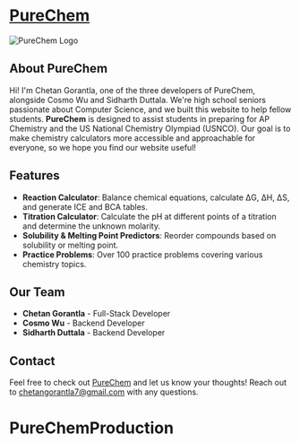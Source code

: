 # [PureChem](https://purechem.vercel.app) 
![PureChem Logo](https://cdn-icons-png.flaticon.com/512/8758/8758581.png)

## About PureChem
Hi! I'm Chetan Gorantla, one of the three developers of PureChem, alongside Cosmo Wu and Sidharth Duttala. We're high school seniors passionate about Computer Science, and we built this website to help fellow students. **PureChem** is designed to assist students in preparing for AP Chemistry and the US National Chemistry Olympiad (USNCO). Our goal is to make chemistry calculators more accessible and approachable for everyone, so we hope you find our website useful!

## Features
- **Reaction Calculator**: Balance chemical equations, calculate ΔG, ΔH, ΔS, and generate ICE and BCA tables.
- **Titration Calculator**: Calculate the pH at different points of a titration and determine the unknown molarity.
- **Solubility & Melting Point Predictors**: Reorder compounds based on solubility or melting point.
- **Practice Problems**: Over 100 practice problems covering various chemistry topics.

## Our Team
- **Chetan Gorantla** - Full-Stack Developer
- **Cosmo Wu** - Backend Developer
- **Sidharth Duttala** - Backend Developer

## Contact
Feel free to check out [PureChem](https://purechem.vercel.app) and let us know your thoughts! Reach out to chetangorantla7@gmail.com with any questions.

# PureChemProduction
